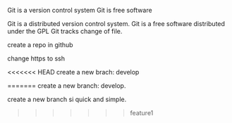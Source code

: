 
Git is a version control system
Git is free software

Git is a distributed version control system.
Git is a free software distributed under the GPL
Git tracks change of file.

create a repo in github

change https to ssh

<<<<<<< HEAD
create a new brach: develop

=======
create a new branch: develop.

create a new branch si quick and simple.
>>>>>>> feature1
